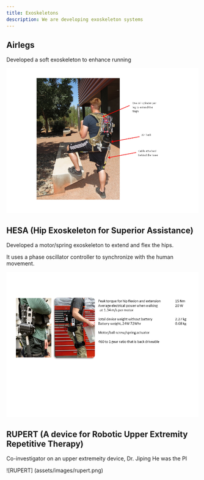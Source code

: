 ```yaml
---
title: Exoskeletons
description: We are developing exoskeleton systems
---
```


## Airlegs

Developed a soft exoskeleton to enhance running

![Airlegs](assets/images/airlegs.png)

## HESA (Hip Exoskeleton for Superior Assistance)

Developed a motor/spring exoskeleton to extend and flex the hips.

It uses a phase oscillator controller to synchronize with the human movement.

![HESA](assets/images/hesa.png)

## RUPERT (A device for Robotic Upper Extremity Repetitive Therapy)

Co-investigator on an upper extremeity device, Dr. Jiping He was the PI

![RUPERT] (assets/images/rupert.png)

 
